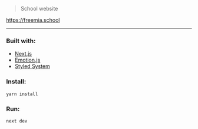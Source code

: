 > School website

<https://freemia.school>

---

### Built with:

- [Next.js](https://nextjs.org/)
- [Emotion.js](https://emotion.sh/)
- [Styled System](https://styled-system.com/)

### Install:

`yarn install`

### Run:

`next dev`
